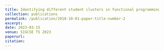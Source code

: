 ```yaml
---
title: Identifying different student clusters in functional programming assignments
collection: publications
permalink: /publication/2010-10-01-paper-title-number-2
excerpt: 
date: 2023-03-15
venue: SIGCSE TS 2023
paperurl: 
citation: 
---
```

